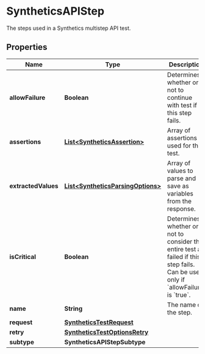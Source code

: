 # SyntheticsAPIStep

The steps used in a Synthetics multistep API test.

## Properties

| Name                | Type                                                                    | Description                                                                                                                                           | Notes      |
| ------------------- | ----------------------------------------------------------------------- | ----------------------------------------------------------------------------------------------------------------------------------------------------- | ---------- |
| **allowFailure**    | **Boolean**                                                             | Determines whether or not to continue with test if this step fails.                                                                                   | [optional] |
| **assertions**      | [**List&lt;SyntheticsAssertion&gt;**](SyntheticsAssertion.md)           | Array of assertions used for the test.                                                                                                                | [optional] |
| **extractedValues** | [**List&lt;SyntheticsParsingOptions&gt;**](SyntheticsParsingOptions.md) | Array of values to parse and save as variables from the response.                                                                                     | [optional] |
| **isCritical**      | **Boolean**                                                             | Determines whether or not to consider the entire test as failed if this step fails. Can be used only if &#x60;allowFailure&#x60; is &#x60;true&#x60;. | [optional] |
| **name**            | **String**                                                              | The name of the step.                                                                                                                                 | [optional] |
| **request**         | [**SyntheticsTestRequest**](SyntheticsTestRequest.md)                   |                                                                                                                                                       | [optional] |
| **retry**           | [**SyntheticsTestOptionsRetry**](SyntheticsTestOptionsRetry.md)         |                                                                                                                                                       | [optional] |
| **subtype**         | **SyntheticsAPIStepSubtype**                                            |                                                                                                                                                       | [optional] |
